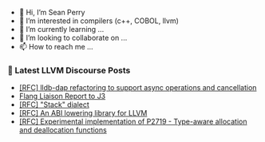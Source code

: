 - 👋 Hi, I’m Sean Perry
- 👀 I’m interested in compilers (c++, COBOL, llvm)
- 🌱 I’m currently learning ...
- 💞️ I’m looking to collaborate on ...
- 📫 How to reach me ...

<!---
s66perry/s66perry is a ✨ special ✨ repository because its `README.md` (this file) appears on your GitHub profile.
You can click the Preview link to take a look at your changes.
--->
### 📕 Latest LLVM Discourse Posts

<!-- DISCOURSE-LLVM:START -->
- [[RFC] lldb-dap refactoring to support async operations and cancellation](https://discourse.llvm.org/t/rfc-lldb-dap-refactoring-to-support-async-operations-and-cancellation/84739#post_2)
- [Flang Liaison Report to J3](https://discourse.llvm.org/t/flang-liaison-report-to-j3/68468#post_8)
- [[RFC] &quot;Stack&quot; dialect](https://discourse.llvm.org/t/rfc-stack-dialect/84737#post_3)
- [[RFC] An ABI lowering library for LLVM](https://discourse.llvm.org/t/rfc-an-abi-lowering-library-for-llvm/84495#post_17)
- [[RFC] Experimental implementation of P2719 - Type-aware allocation and deallocation functions](https://discourse.llvm.org/t/rfc-experimental-implementation-of-p2719-type-aware-allocation-and-deallocation-functions/83876#post_6)
<!-- DISCOURSE-LLVM:END -->
